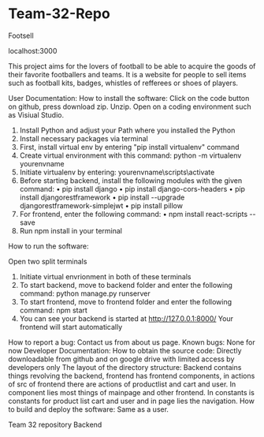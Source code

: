 # Team-32-Repo

Footsell

localhost:3000

This project aims for the lovers of football to be able to acquire the goods of their favorite footballers and teams. It is a website for people to sell items such as football kits, badges, whistles of refferees or shoes of players.

User Documentation: How to install the software: Click on the code button on github, press download zip. Unzip. Open on a coding environment such as Visiual Studio.

1) Install Python and adjust your Path where you installed the Python
2) Install necessary packages via terminal
3) First, install virtual env by entering "pip install virtualenv" command
4) Create virtual environment with this command: python -m virtualenv yourenvname
5) Initiate virtualenv by entering: yourenvname\scripts\activate
6) Before starting backend, install the following modules with the given command:
  • pip install django
  • pip install django-cors-headers
  • pip install djangorestframework
  • pip install --upgrade djangorestframework-simplejwt
  • pip install pillow
8) For frontend, enter the following command:
  • npm install react-scripts --save
9) Run npm install in your terminal

How to run the software:

Open two split terminals
1) Initiate virtual envrionment in both of these terminals
2) To start backend, move to backend folder and enter the following command: python manage.py runserver
3) To start frontend, move to frontend folder and enter the following command: npm start
4) You can see your backend is started at http://127.0.0.1:8000/ Your frontend will start automatically

How to report a bug: Contact us from about us page. Known bugs: None for now Developer Documentation: How to obtain the source code: Directly downloadable from github and on google drive with limited access by developers only The layout of the directory structure: Backend contains things revolving the backend, frontend has frontend components, in actions of src of frontend there are actions of productlist and cart and user. In component lies most things of mainpage and other frontend. In constants is constants for product list cart and user and in page lies the navigation. How to build and deploy the software: Same as a user.

Team 32 repository Backend
